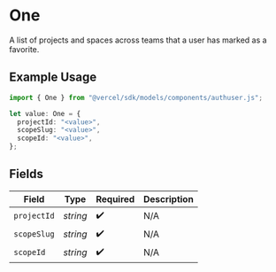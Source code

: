 # One

A list of projects and spaces across teams that a user has marked as a favorite.

## Example Usage

```typescript
import { One } from "@vercel/sdk/models/components/authuser.js";

let value: One = {
  projectId: "<value>",
  scopeSlug: "<value>",
  scopeId: "<value>",
};
```

## Fields

| Field              | Type               | Required           | Description        |
| ------------------ | ------------------ | ------------------ | ------------------ |
| `projectId`        | *string*           | :heavy_check_mark: | N/A                |
| `scopeSlug`        | *string*           | :heavy_check_mark: | N/A                |
| `scopeId`          | *string*           | :heavy_check_mark: | N/A                |